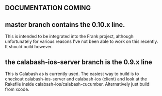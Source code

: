 DOCUMENTATION COMING
--------------------


## master branch contains the 0.10.x line. 
This is intended to be integrated into the Frank project, although unfortunately for various reasons I've not been able to work on this recently. It should build however.

## the calabash-ios-server branch is the 0.9.x line
This is Calabash as is currently used. The easiest way to build is to checkout calabash-ios-server and calabash-ios
(client) and look at the Rakefile inside calabash-ios/calabash-cucumber. Alternatively just build from xcode.
